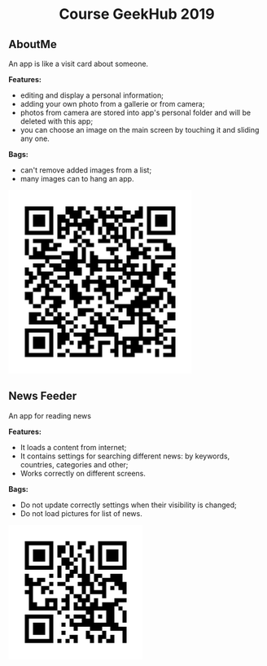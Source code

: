 <h1 align="center">Course GeekHub 2019</h1>

<h2>AboutMe</h2>
<p>An app is like a visit card about someone.</p>
<b>Features:</b>
 <ul>
<li>editing and display a personal information;
<li>adding your own photo from a gallerie or from camera;
<li>photos from camera are stored into app's personal folder and will be deleted with this app;
<li>you can choose an image on the main screen by touching it and sliding any one.
 </ul>
<b>Bags:</b>
 <ul>
<li>can't remove added images from a list;
<li>many images can to hang an app.
</ul>
</div>
<div style="width=100%; margin:auto">
<img src="Aboutme/qr-code.gif" alt="QR Code"/>
</div>





<h2>News Feeder</h2>
<p>An app for reading news</p>
<b>Features:</b>
 <ul>
<li>It loads a content from internet;
<li>It contains settings for searching different news: by keywords, countries, categories and other;
<li>Works correctly on different screens.
 </ul>
<b>Bags:</b>
 <ul>
<li>Do not update correctly settings when their visibility is changed;
<li>Do not load pictures for list of news.
</ul>
</div>
<div style="width=100%; margin:auto">
<img src="NewsFeeder/qr-code.gif" alt="QR Code"/>
</div>

